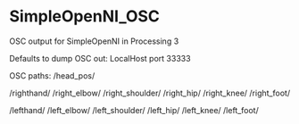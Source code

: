 # SimpleOpenNI_OSC

OSC output for SimpleOpenNI in Processing 3

Defaults to dump OSC out: LocalHost port 33333


OSC paths:
/head_pos/

/righthand/
/right_elbow/
/right_shoulder/
/right_hip/
/right_knee/
/right_foot/

/lefthand/
/left_elbow/
/left_shoulder/
/left_hip/
/left_knee/
/left_foot/
